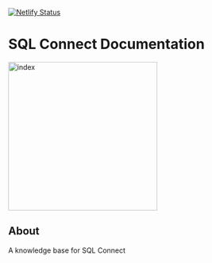 [![Netlify Status](https://api.netlify.com/api/v1/badges/398db8b7-afec-457e-b351-ae72d82bca21/deploy-status)](https://app.netlify.com/sites/sql-connect-doc/deploys)
# SQL Connect Documentation

<img src="docs/img/favicon.ico" alt="index" width="300" height="300"/>

## About
A knowledge base for SQL Connect
